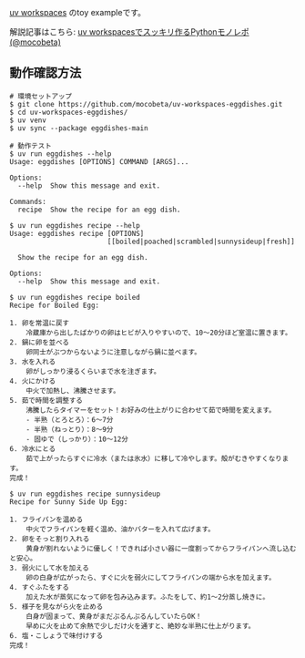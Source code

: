 [uv workspaces](https://docs.astral.sh/uv/concepts/projects/workspaces/) のtoy exampleです。

解説記事はこちら: [uv workspacesでスッキリ作るPythonモノレポ (@mocobeta)](https://blog.mocobeta.dev/posts/20250427-entry-monorepo-with-uv-workspaces/)

## 動作確認方法

```
# 環境セットアップ
$ git clone https://github.com/mocobeta/uv-workspaces-eggdishes.git
$ cd uv-workspaces-eggdishes/
$ uv venv
$ uv sync --package eggdishes-main

# 動作テスト
$ uv run eggdishes --help
Usage: eggdishes [OPTIONS] COMMAND [ARGS]...

Options:
  --help  Show this message and exit.

Commands:
  recipe  Show the recipe for an egg dish.

$ uv run eggdishes recipe --help
Usage: eggdishes recipe [OPTIONS]
                        [[boiled|poached|scrambled|sunnysideup|fresh]]

  Show the recipe for an egg dish.

Options:
  --help  Show this message and exit.

$ uv run eggdishes recipe boiled
Recipe for Boiled Egg:

1. 卵を常温に戻す
    冷蔵庫から出したばかりの卵はヒビが入りやすいので、10〜20分ほど室温に置きます。
2. 鍋に卵を並べる
    卵同士がぶつからないように注意しながら鍋に並べます。
3. 水を入れる
    卵がしっかり浸るくらいまで水を注ぎます。
4. 火にかける
    中火で加熱し、沸騰させます。
5. 茹で時間を調整する
    沸騰したらタイマーをセット！お好みの仕上がりに合わせて茹で時間を変えます。
    - 半熟（とろとろ）：6〜7分
    - 半熟（ねっとり）：8〜9分
    - 固ゆで（しっかり）：10〜12分
6. 冷水にとる
    茹で上がったらすぐに冷水（または氷水）に移して冷やします。殻がむきやすくなります。
完成！

$ uv run eggdishes recipe sunnysideup
Recipe for Sunny Side Up Egg:

1. フライパンを温める
    中火でフライパンを軽く温め、油かバターを入れて広げます。
2. 卵をそっと割り入れる
    黄身が割れないように優しく！できれば小さい器に一度割ってからフライパンへ流し込むと安心。
3. 弱火にして水を加える
    卵の白身が広がったら、すぐに火を弱火にしてフライパンの端から水を加えます。
4. すぐふたをする
    加えた水が蒸気になって卵を包み込みます。ふたをして、約1〜2分蒸し焼きに。
5. 様子を見ながら火を止める
    白身が固まって、黄身がまだぷるんぷるんしていたらOK！
    早めに火を止めて余熱で少しだけ火を通すと、絶妙な半熟に仕上がります。
6. 塩・こしょうで味付けする
完成！
```
